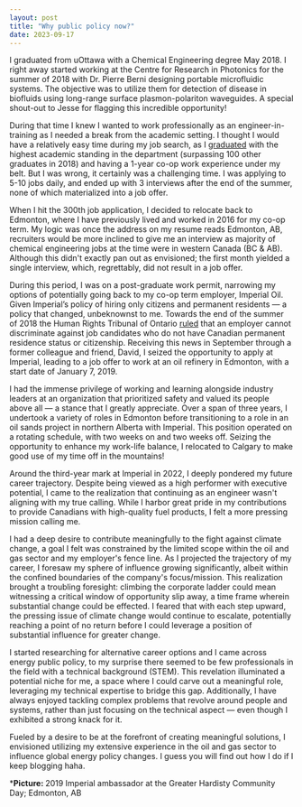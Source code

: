```yaml
---
layout: post
title: "Why public policy now?"
date: 2023-09-17
---
```


<!-- wp:paragraph -->
<p>I graduated from uOttawa with a Chemical Engineering degree May 2018. I right away started working at the Centre for Research in Photonics for the summer of 2018 with Dr. Pierre Berni designing portable microfluidic systems. The objective was to utilize them for detection of disease in biofluids using long-range surface plasmon-polariton waveguides. A special shout-out to Jesse for flagging this incredible opportunity!</p>
<!-- /wp:paragraph -->

<!-- wp:paragraph -->
<p>During that time I knew I wanted to work professionally as an engineer-in-training as I needed a break from the academic setting. I thought I would have a relatively easy time during my job search, as I <a href="https://www.soci.org/news/awards/sci-canada-awards/canada-student-merit-award/ahmed-elmeligy-biography">graduated</a> with the highest academic standing in the department (surpassing 100 other graduates in 2018) and having a 1-year co-op work experience under my belt. But I was wrong, it certainly was a challenging time. I was applying to 5-10 jobs daily, and ended up with 3 interviews after the end of the summer, none of which materialized into a job offer.</p>
<!-- /wp:paragraph -->

<!-- wp:paragraph -->
<p>When I hit the 300th job application, I decided to relocate back to Edmonton, where I have previously lived and worked in 2016 for my co-op term. My logic was once the address on my resume reads Edmonton, AB, recruiters would be more inclined to give me an interview as majority of chemical engineering jobs at the time were in western Canada (BC &amp; AB). Although this didn't exactly pan out as envisioned; the first month yielded a single interview, which, regrettably, did not result in a job offer.</p>
<!-- /wp:paragraph -->

<!-- wp:paragraph -->
<p>During this period, I was on a post-graduate work permit, narrowing my options of potentially going back to my co-op term employer, Imperial Oil. Given Imperial’s policy of hiring only citizens and permanent residents — a policy that changed, unbeknownst to me. Towards the end of the summer of 2018 the Human Rights Tribunal of Ontario <a href="https://www.thestar.com/news/gta/rights-tribunal-slams-imperial-oil-for-cancelling-job-offer-to-engineer-over-immigration-status/article_d7669766-17d5-5222-a5b1-22185e3f234b.html">ruled</a> that an employer cannot discriminate against job candidates who do not have Canadian permanent residence status or citizenship. Receiving this news in September through a former colleague and friend, David, I seized the opportunity to apply at Imperial, leading to a job offer to work at an oil refinery in Edmonton, with a start date of January 7, 2019.</p>
<!-- /wp:paragraph -->

<!-- wp:paragraph -->
<p>I had the immense privilege of working and learning alongside industry leaders at an organization that prioritized safety and valued its people above all — a stance that I greatly appreciate. Over a span of three years, I undertook a variety of roles in Edmonton before transitioning to a role in an oil sands project in northern Alberta with Imperial. This position operated on a rotating schedule, with two weeks on and two weeks off. Seizing the opportunity to enhance my work-life balance, I relocated to Calgary to make good use of my time off in the mountains!</p>
<!-- /wp:paragraph -->

<!-- wp:paragraph -->
<p>Around the third-year mark at Imperial in 2022, I deeply pondered my future career trajectory. Despite being viewed as a high performer with executive potential, I came to the realization that continuing as an engineer wasn't aligning with my true calling. While I harbor great pride in my contributions to  provide Canadians with high-quality fuel products, I felt a more pressing mission calling me.</p>
<!-- /wp:paragraph -->

<!-- wp:paragraph -->
<p>I had a deep desire to contribute meaningfully to the fight against climate change, a goal I felt was constrained by the limited scope within the oil and gas sector and my employer's fence line. As I projected the trajectory of my career, I foresaw my sphere of influence growing significantly, albeit within the confined boundaries of the company's focus/mission. This realization brought a troubling foresight: climbing the corporate ladder could mean witnessing a critical window of opportunity slip away, a time frame wherein substantial change could be effected. I feared that with each step upward, the pressing issue of climate change would continue to escalate, potentially reaching a point of no return before I could leverage a position of substantial influence for greater change.</p>
<!-- /wp:paragraph -->

<!-- wp:paragraph -->
<p>I started researching for alternative career options and I came across energy public policy, to my surprise there seemed to be few professionals in the field with a technical background (STEM). This revelation illuminated a potential niche for me, a space where I could carve out a meaningful role, leveraging my technical expertise to bridge this gap. Additionally, I have always enjoyed tackling complex problems that revolve around people and systems, rather than just focusing on the technical aspect — even though I exhibited a strong knack for it.</p>
<!-- /wp:paragraph -->

<!-- wp:paragraph -->
<p>Fueled by a desire to be at the forefront of creating meaningful solutions, I envisioned utilizing my extensive experience in the oil and gas sector to influence global energy policy changes. I guess you will find out how I do if I keep blogging haha.</p>
<!-- /wp:paragraph -->

<!-- wp:paragraph -->
<p>*<strong>Picture:&nbsp;</strong>2019 Imperial ambassador at the Greater Hardisty Community Day; Edmonton, AB</p>
<!-- /wp:paragraph -->